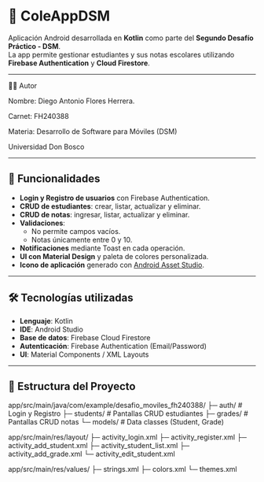 # 📱 ColeAppDSM

Aplicación Android desarrollada en **Kotlin** como parte del **Segundo Desafío Práctico - DSM**.  
La app permite gestionar estudiantes y sus notas escolares utilizando **Firebase Authentication** y **Cloud Firestore**.

---
👨‍💻 Autor

Nombre: Diego Antonio Flores Herrera.

Carnet: FH240388

Materia: Desarrollo de Software para Móviles (DSM)

Universidad Don Bosco

---

## 🚀 Funcionalidades

- **Login y Registro de usuarios** con Firebase Authentication.
- **CRUD de estudiantes**: crear, listar, actualizar y eliminar.
- **CRUD de notas**: ingresar, listar, actualizar y eliminar.
- **Validaciones**:
  - No permite campos vacíos.
  - Notas únicamente entre 0 y 10.
- **Notificaciones** mediante Toast en cada operación.
- **UI con Material Design** y paleta de colores personalizada.
- **Icono de aplicación** generado con [Android Asset Studio](https://romannurik.github.io/AndroidAssetStudio/index.html).

---

## 🛠️ Tecnologías utilizadas

- **Lenguaje**: Kotlin  
- **IDE**: Android Studio  
- **Base de datos**: Firebase Cloud Firestore  
- **Autenticación**: Firebase Authentication (Email/Password)  
- **UI**: Material Components / XML Layouts  

---

## 📂 Estructura del Proyecto

app/src/main/java/com/example/desafio_moviles_fh240388/
├─ auth/ # Login y Registro
├─ students/ # Pantallas CRUD estudiantes
├─ grades/ # Pantallas CRUD notas
└─ models/ # Data classes (Student, Grade)

app/src/main/res/layout/
├─ activity_login.xml
├─ activity_register.xml
├─ activity_add_student.xml
├─ activity_student_list.xml
├─ activity_add_grade.xml
└─ activity_edit_student.xml

app/src/main/res/values/
├─ strings.xml
├─ colors.xml
└─ themes.xml
